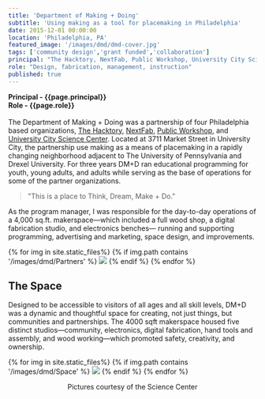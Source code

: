 ```yaml
---
title: 'Department of Making + Doing'
subtitle: 'Using making as a tool for placemaking in Philadelphia'
date: 2015-12-01 00:00:00
location: 'Philadelphia, PA'
featured_image: '/images/dmd/dmd-cover.jpg'
tags: ['community design','grant funded','collaboration']
principal: "The Hacktory, NextFab, Public Workshop, University City Science Center"
role: "Design, fabrication, management, instruction"
published: true
---
```

**Principal - {{page.principal}}** <br>
**Role - {{page.role}}**<br><br>
The Department of Making + Doing was a partnership of four Philadelphia based organizations, [The Hacktory](http://www.thehacktory.org), [NextFab](http://www.nextfab.com), [Public Workshop](http://www.publicworkshop.us), and [University City Science Center](http://www.sciencecenter.org). Located at 3711 Market Street in University City, the partnership use making as a means of placemaking in a rapidly changing neighborhood adjacent to The University of Pennsylvania and Drexel University. For three years DM+D ran educational programming for youth, young adults, and adults while serving as the base of operations for some of the partner organizations.
>"This is a place to Think, Dream, Make + Do."

As the program manager, I was responsible for the day-to-day operations of a 4,000 sq.ft. makerspace—which included a full wood shop, a digital fabrication studio, and electronics benches— running and supporting programming, advertising and marketing, space design, and improvements.

<div class="gallery" data-columns="4">
{% for img in site.static_files%}
  {% if img.path contains '/images/dmd/Partners' %}
    <img src="{{ img.path }}"/>
  {% endif %}
{% endfor %}
</div>


## The Space
Designed to be accessible to visitors of all ages and all skill levels, DM+D was a dynamic and thoughtful space for creating, not just things, but communities and partnerships. The 4000 sqft makerspace housed five distinct studios—community, electronics, digital fabrication, hand tools and assembly, and wood working—which promoted safety, creativity, and ownership.

<div class="gallery" data-columns="1">
{% for img in site.static_files%}
  {% if img.path contains '/images/dmd/Space' %}
    <img src="{{ img.path }}"/>
  {% endif %}
{% endfor %}
</div>
<p align="center">Pictures courtesy of the Science Center</p>
